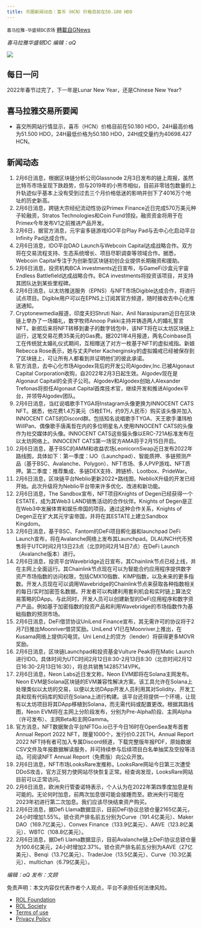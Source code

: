 ```yaml
---
title: 币圈新闻动态：喜币（HCN）价格目前在50.180 HDO
---
```

`喜马拉雅-华盛顿DC农场` [轉載自GNews](https://gnews.org/zh-hans/1968427/)

*喜马拉雅华盛顿DC 编辑：aQ*

![](http://himalayawashingtondc.org/wp-content/uploads/2021/07/ScreenShot-2021-07-31-at-16.20.22@2x.png)



## 每日一问





2022年春节过完了，下一年是Lunar New Year，还是Chinese New Year?





## 喜马拉雅交易所要闻





- 喜交所网站行情显示，喜币（HCN）价格目前在50.180 HDO，24H最高价格为51.500 HDO，24H最低价格为50.180 HDO，24H成交量约为40698.427 HCN。






## 新闻动态





1. 2月6日消息，根据区块链分析公司Glassnode 2月3日发布的链上周报，虽然比特币市场呈现下跌趋势，但与2019年的小熊市相似，目前非零钱包数量的上升轨迹似乎基本上没有受到过去三个月价格低迷的影响并创下了4016万个地址的历史新高。
2. 2月6日消息，跨链大宗经纪流动性协议Primex Finance近日完成570万美元种子轮融资，Stratos Technologies和Coin Fund领投。融资资金将用于在Primex今年发布V1之前推进产品开发。
3. 2月6日，据官方消息，元宇宙多链游戏IGO平台Play Pad与去中心化启动平台Infinity Pad达成合作。
4. 2月6日消息，IDO平台DAO Launch与Webcoin Capital达成战略合作。双方将在交易流程支持、生态系统增长、项目尽职调查等领域合作。据悉，Webcoin Capital专注于为创新型区块链初创企业提供长期融资和援助。
5. 2月6日消息，投资机构BCA investments近日宣布，与GameFi沙盒元宇宙Endless Battlefield达成战略合作。BCA investments将投资该项目，并支持其团队达到某些里程碑。
6. 2月6日消息，以太坊推送服务（EPNS）与NFT市场Digible达成合作，将进行试点项目。Digible用户可以在EPNS上订阅其官方频道，随时接收去中心化推送通知。
7. Cryptonewmedia报道，印度夫妇Shruti Nair、Anil Narasipuram近日在区块链上举办了一场婚礼，数字牧师Anoop Pakki主持并铸造两人的婚礼誓言NFT。新郎后来将NFT转移到妻子的数字钱包中，该NFT将在以太坊区块链上运行，这笔交易花费35美元的Gas费。据2021年4月报道，两名Coinbase员工在传统犹太婚礼仪式期间，互相赠送了对方一枚基于NFT的虚拟戒指。新娘Rebecca Rose表示，她与丈夫Peter Kacherginsky的虚拟婚戒已经被保存到了区块链上，可让所有人都看到并证明他们的彼此承诺。
8. 官方消息，去中心化市场Algodex背后的开发公司Algodev,Inc.已被Algonaut Capital Corporation收购，自2022年2月3日起生效。Algodev现在是Algonaut Capital的全资子公司。Algodev和Algodex创始人Alexander Trefonas将担任Algonaut Capital首席技术官，继续开发和推进Algodex平台，并领导Algodev团队。
9. 2月6日消息，当红说唱歌手TYGA将Instagram头像更换为INNOCENT CATS NFT。据悉，他花费1.4万美元（5枚ETH，约9万人民币）购买该头像并加入INNOCENT CATS的Discord群。包括知名说唱歌手TYGA、天王歌手潘玮柏WillPan、偶像歌手唐禹哲在内的多位明星名人使用INNOCENT CATS的头像作为社交媒体的头像。INNOCENT CATS这些猫头像以ERC-721A标准发布在以太坊网络上。INNOCENT CATS第一场官方AMA将于2月15日开启。
10. 2月6日消息，基于BSC的AMM和收益农场LeonicornSwap近日发布2022年路线图，具体如下：第一季度：IJO（Launchpad）、智能质押、多链预测产品（基于BSC、Avalanche、Polygon）、NFT市场、多人PVP游戏、NFT质押。第二季度：推荐集成、多链DEX支持、跨链桥、Lootbox、PrideWar。
11. 2月6日消息，区块链平台Neblio更新2022+路线图，NeblioX升级的开发已经开始。此次升级将为Neblio平台带来许多优化、改进和新功能。
12. 2月6日消息，The Sandbox宣布，NFT项目Knights of Degen已经获得一个ESTATE，成为其Web3 LAND销售活动的合作伙伴。Knights of Degen是正在Web3中发展体育和娱乐帝国的项目。通过这种合作关系，Knights of Degen正在扩大其元宇宙帝国，并将在其ESTATE上建立Sandbox Kingdom。
13. 2月6日消息，基于BSC、Fantom的DeFi项目孵化器和launchpad DeFi Launch宣布，将在Avalanche网络上发布其Launchpad。DLAUNCH代币预售将于UTC时间2月13日23点（北京时间2月14日7点）在DeFi Launch（Avalanche版本）进行。
14. 2月6日消息，投资平台Wavebridge近日宣布，其Chainlink节点已经上线，并在主网上全面运行。其Chainlink节点现在可以为智能合约应用程序提供数字资产市场指数的访问权限，包括CMX10指数、KIMP指数，以及未来的更多指数。开发人员现在可以调用Wavebridge的Chainlink节点来获取各种指数相关的每日/实时加密签名数据。开发者可以构建利用套利机会和实时链上算法交易策略的DApp。与此同时，开发人员可以创建新型的DeFi应用程序和数字资产产品，例如基于加密指数的投资产品和利用Wavebridge的市场指数作为基础指数的预测市场。
15. 2月6日消息，DeFi借贷协议UniLend Finance宣布，其无需许可的协议将于2月7日推出Moonriver借贷奖励。UniLend V1已在Moonriver上推出，在Kusama网络上提供闪电贷。Uni Lend上的贷方（lender）将获得更多MOVR奖励。
16. 2月6日消息，区块链Launchpad和投资基金Vulture Peak将在Matic Launch进行IDO。具体时间为UTC时间2月12日8:30-2月13日8:30（北京时间2月12日16:30-2月13日16:30），将总共销售142857.14VPK。
17. 2月6日消息，Neon Labs近日发文称，Neon EVM即将在Solana主网发布。Neon EVM是Solana区块链的EVM兼容性解决方案。该工具允许在Solana上处理类似以太坊的交易，以便以太坊DApp开发人员利用其对Solidity、开发工具和现有代码库的知识在Solana上进行构建。该平台还将提供一个环境，让现有以太坊项目将其DApp移植到Solana，而无需代码或配置更改。根据其路线图，Neon EVM将在主网上分阶段发布，分别为Pre-Alpha阶段、主网Alpha（许可发布）、主网Beta和主网Gamma。
18. 官方消息，NFT数据聚合平台NFTGo.io已于今日16时在OpenSea发布首套Annual Report 2022 NFT，限量1000个，发行价0.22ETH。Annual Report 2022 NFT持有者可加入专属Discord频道，下载完整版年报PDF，原始数据CSV文件及年报数据解读服务，并可持续参与后续项目白名单抽奖及空投等活动。可阅读NFT Annual Report（免费版）向公众开放。
19. 2月6日消息，NFT市场LooksRare发推称，LooksRare网站今日第三次遭受DDoS攻击，官方正努力使网站尽快恢复正常。经查询发现，LooksRare网站目前可以正常访问。
20. 2月6日消息，欧洲央行管委诺特表示，个人认为在2022年第四季度加息是有可能的。无论何时加息，前两次加息很可能会接踵而至。欧洲央行可能在2023年初进行第二次加息。我们应该尽快结束资产购买。
21. 2月6日消息，据Defi Llama数据显示，目前DeFi协议总锁仓量2165亿美元，24小时增加1.55%。锁仓资产排名前五分别为Curve（191.4亿美元）、Maker DAO（169.7亿美元）、Convex Finance（133.9亿美元）、AAVE（123.8亿美元）、WBTC（108.8亿美元）。
22. 2月6日消息，据Defi Llama数据显示，目前Avalanche链上DeFi协议总锁仓量为100.6亿美元，24小时增加2.37%。锁仓资产排名前五分别为AAVE（27亿美元）、Benqi（13.7亿美元）、TraderJoe（13.5亿美元）、Curve（10.3亿美元）、multichan（6.79亿美元）。





*编辑：aQ
发布：文顾*


 
 

免责声明：本文内容仅代表作者个人观点，平台不承担任何法律风险。

- [ROL Foundation](https://rolfoundation.org/)
- [ROL Society](https://rolsociety.org/)
- [Terms of use](https://gnews.org/terms-of-use-3/)
- [Privacy Policy](https://gnews.org/privacy-policy/)
